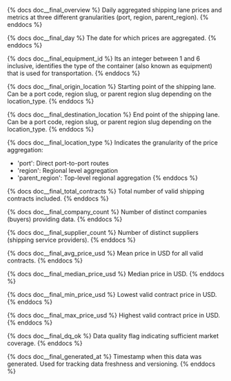 {% docs doc__final_overview %}
Daily aggregated shipping lane prices and metrics at three different granularities (port, region, parent_region).
{% enddocs %}

{% docs doc__final_day %}
The date for which prices are aggregated.
{% enddocs %}

{% docs doc__final_equipment_id %}
Its an integer between 1 and 6 inclusive, identifies the type of the container (also known as equipment) that is used for transportation.
{% enddocs %}

{% docs doc__final_origin_location %}
Starting point of the shipping lane. Can be a port code, region slug, or parent region slug depending on the location_type.
{% enddocs %}

{% docs doc__final_destination_location %}
End point of the shipping lane. Can be a port code, region slug, or parent region slug depending on the location_type.
{% enddocs %}

{% docs doc__final_location_type %}
Indicates the granularity of the price aggregation:
- 'port': Direct port-to-port routes
- 'region': Regional level aggregation
- 'parent_region': Top-level regional aggregation
{% enddocs %}

{% docs doc__final_total_contracts %}
Total number of valid shipping contracts included.
{% enddocs %}

{% docs doc__final_company_count %}
Number of distinct companies (buyers) providing data.
{% enddocs %}

{% docs doc__final_supplier_count %}
Number of distinct suppliers (shipping service providers).
{% enddocs %}

{% docs doc__final_avg_price_usd %}
Mean price in USD for all valid contracts.
{% enddocs %}

{% docs doc__final_median_price_usd %}
Median price in USD.
{% enddocs %}

{% docs doc__final_min_price_usd %}
Lowest valid contract price in USD.
{% enddocs %}

{% docs doc__final_max_price_usd %}
Highest valid contract price in USD.
{% enddocs %}

{% docs doc__final_dq_ok %}
Data quality flag indicating sufficient market coverage.
{% enddocs %}

{% docs doc__final_generated_at %}
Timestamp when this data was generated.
Used for tracking data freshness and versioning.
{% enddocs %}
